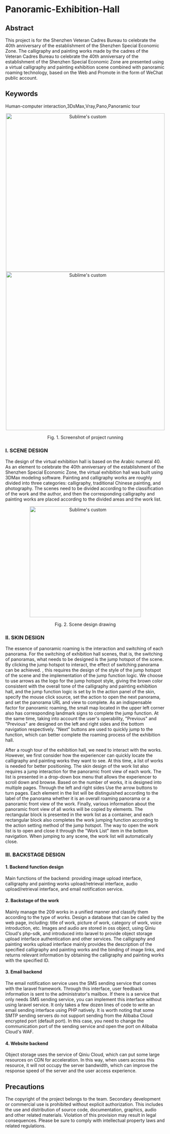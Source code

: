 # Panoramic-Exhibition-Hall
## Abstract
This project is for the Shenzhen Veteran Cadres Bureau to celebrate the 40th anniversary of the establishment of the Shenzhen Special Economic Zone. The calligraphy and painting works made by the cadres of the Veteran Cadres Bureau to celebrate the 40th anniversary of the establishment of the Shenzhen Special Economic Zone are presented using a virtual calligraphy and painting exhibition scene combined with panoramic roaming technology, based on the Web and Promote in the form of WeChat public account.

## Keywords
Human-computer interaction,3DsMax,Vray,Pano,Panoramic tour
<p align="center">
  <img src ="https://github.com/30382716ZhiPang/Panoramic-Exhibition-Hall/assets/91645493/5a38a553-c2a5-4ff0-a07a-3096dad2f827" style="width: 500px"; alt="Sublime's custom"/>
    <img src ="https://github.com/30382716ZhiPang/Panoramic-Exhibition-Hall/assets/91645493/335b8fbc-ede7-4499-9181-433d1c380237" style="width: 500px"; alt="Sublime's custom"/>
<p>
<p align="center">
Fig. 1. Screenshot of project running
<p>
 
### I. SCENE DESIGN
The design of the virtual exhibition hall is based on the Arabic numeral 40. As an element to celebrate the 40th anniversary of the establishment of the Shenzhen Special Economic Zone, the virtual exhibition hall was built using 3DMax modeling software. Painting and calligraphy works are roughly divided into three categories: calligraphy, traditional Chinese painting, and photography. The scenes need to be divided according to the classification of the work and the author, and then the corresponding calligraphy and painting works are placed according to the divided areas and the work list.

<p align="center">
  <img src ="https://github.com/30382716ZhiPang/Panoramic-Exhibition-Hall/assets/91645493/2cc30db8-2664-461e-a372-51d66351bad7" style="width: 350px"; alt="Sublime's custom"/>
<p>
<p align="center">
Fig. 2.	Scene design drawing
<p>
 

### II.	SKIN DESIGN
The essence of panoramic roaming is the interaction and switching of each panorama. For the switching of exhibition hall scenes, that is, the switching of panoramas, what needs to be designed is the jump hotspot of the scene. By clicking the jump hotspot to interact, the effect of switching panorama can be achieved. , this requires the design of the style of the jump hotspot of the scene and the implementation of the jump function logic. We choose to use arrows as the logo for the jump hotspot style, giving the brown color consistent with the overall tone of the calligraphy and painting exhibition hall, and the jump function logic is set by In the action panel of the skin, specify the mouse click source, set the action to open the next panorama, and set the panorama URL and view to complete. As an indispensable factor for panoramic roaming, the small map located in the upper left corner also has corresponding landmark signs to complete the jump function. At the same time, taking into account the user's operability, "Previous" and "Previous" are designed on the left and right sides and the bottom navigation respectively. "Next" buttons are used to quickly jump to the function, which can better complete the roaming process of the exhibition hall.

After a rough tour of the exhibition hall, we need to interact with the works. However, we first consider how the experiencer can quickly locate the calligraphy and painting works they want to see. At this time, a list of works is needed for better positioning. The skin design of the work list also requires a jump interaction for the panoramic front view of each work. The list is presented in a drop-down box menu that allows the experiencer to scroll down and browse. Based on the number of works, it is designed into multiple pages. Through the left and right sides Use the arrow buttons to turn pages. Each element in the list will be distinguished according to the label of the panorama whether it is an overall roaming panorama or a panoramic front view of the work. Finally, various information about the panoramic front view of all works will be copied by elements. The rectangular block is presented in the work list as a container, and each rectangular block also completes the work jumping function according to the action setting method of the jump hotspot. The way to open the work list is to open and close it through the "Work List" item in the bottom navigation. When jumping to any scene, the work list will automatically close.

### III. BACKSTAGE DESIGN
#### 1. Backend function design
Main functions of the backend: providing image upload interface, calligraphy and painting works upload/retrieval interface, audio upload/retrieval interface, and email notification service.
#### 2. Backstage of the work
Mainly manage the 209 works in a unified manner and classify them according to the type of works. Design a database that can be called by the web page, including: title of work, picture of work, category of work, voice introduction, etc.
Images and audio are stored in oss object, using Qiniu Cloud's php-sdk, and introduced into laravel to provide object storage upload interface authentication and other services.
The calligraphy and painting works upload interface mainly provides the description of the specified calligraphy and painting works and the binding of image links, and returns relevant information by obtaining the calligraphy and painting works with the specified ID.
#### 3. Email backend
The email notification service uses the SMS sending service that comes with the laravel framework. Through this interface, user feedback information is sent to the administrator's mailbox.
If there is a service that only needs SMS sending service, you can implement this interface without using laravel service. It only takes a few dozen lines of code to write an email sending interface using PHP natively.
It is worth noting that some SMTP sending servers do not support sending from the Alibaba Cloud encrypted port (default port). In this case, you need to change the communication port of the sending service and open the port on Alibaba Cloud's WAF.
#### 4. Website backend
Object storage uses the service of Qiniu Cloud, which can put some large resources on CDN for acceleration. In this way, when users access this resource, it will not occupy the server bandwidth, which can improve the response speed of the server and the user access experience.

## Precautions
The copyright of the project belongs to the team. Secondary development or commercial use is prohibited without explicit authorization. This includes the use and distribution of source code, documentation, graphics, audio and other related materials. Violation of this provision may result in legal consequences. Please be sure to comply with intellectual property laws and related regulations.
